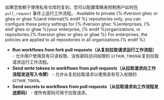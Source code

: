 如果您依赖于使用私有仓库的复刻，您可以配置策略来控制用户如何在 `pull_request` 事件上运行工作流程。 Available to private {% ifversion ghec or ghes or ghae %}and internal{% endif %} repositories only, you can configure these policy settings for {% ifversion ghec %}enterprises, {% elsif ghes or ghae %}your enterprise, {% endif %}organizations, or repositories.{% ifversion ghec or ghes or ghae %} For enterprises, the policies are applied to all repositories in all organizations.{% endif %}

- **Run workflows from fork pull requests（从复刻拉取请求运行工作流程）** - 允许用户使用具有只读权限、没有密码访问权限的 `GITHUB_TOKEN`从复刻拉取请求运行工作流程。
- **Send write tokens to workflows from pull requests（从拉取请求向工作流程发送写入令牌）** - 允许从复刻拉取请求以使用具有写入权限的 `GITHUB_TOKEN`。
- **Send secrets to workflows from pull requests（从拉取请求向工作流程发送密码）** - 使所有密码可用于拉取请求。
